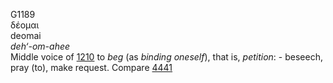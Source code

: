<body>
  <p>G1189<br>  δέομαι  <br> deomai  <br><i>deh‘-om-ahee </i><br>Middle voice of <a href="g1210.htm">1210</a>  to <i>beg</i> (as <i>binding</i> <i>oneself</i>), that is, <i>petition</i>: - beseech, pray (to), make request. Compare <a href="g4441.htm">4441</a> <br></p>
 </body>
